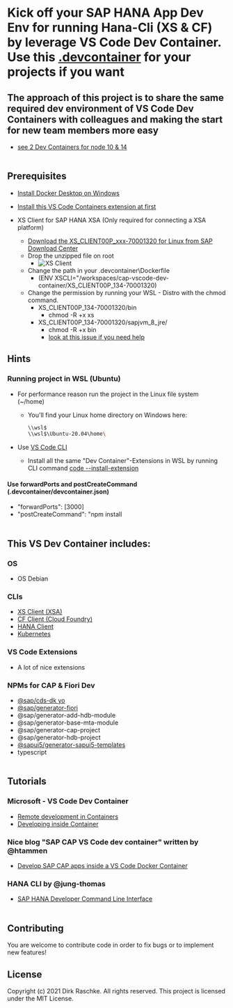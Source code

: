 # Kick off your SAP HANA App Dev Env for running Hana-Cli (XS & CF) by leverage VS Code Dev Container. Use this [.devcontainer](https://github.com/draschke/vscode-sap-hana-dev-env-for-running-hana-cli/tree/main/.devcontainer) for your projects if you want

## The approach of this project is to share the same required dev environment of VS Code Dev Containers with colleagues and making the start for new team members more easy

- [see 2 Dev Containers for node 10 & 14](https://github.com/draschke/vsc-sap-hana-mta-dev-env-node14x/blob/main/images/2-monitors.png)
<br/><br/> 

## Prerequisites

- [Install Docker Desktop on Windows](https://docs.docker.com/docker-for-windows/install/)

- [Install this VS Code Containers extension at first](https://code.visualstudio.com/docs/remote/containers-tutorial#_install-the-extension)


- XS Client for SAP HANA XSA (Only required for connecting a XSA platform)
  - [Download the XS_CLIENT00P_xxx-70001320 for Linux from SAP Download Center](https://launchpad.support.sap.com/#/softwarecenter/template/products/related/_APP=00200682500000001943&_EVENT=DISPHIER&HEADER=Y&FUNCTIONBAR=N&EVENT=TREE&NE=NAVIGATE&ENR=73554900100900001301&V=MAINT/SAP%20HANA%20PLATFORM%20EDITION%202.0)
  - Drop the unzipped file on root
    - ![XS Client](https://github.com/draschke/vscode-sap-hana-dev-environment-for-cf-and-xs/blob/main/images/node14.png)
  - Change the path in your .devcontainer\Dockerfile
    - (ENV XSCLI="/workspaces/cap-vscode-dev-container/XS_CLIENT00P_134-70001320)
  - Change the permission by running your WSL - Distro with the chmod command.
    - XS_CLIENT00P_134-70001320/bin
      - chmod -R +x xs
    - XS_CLIENT00P_134-70001320/sapjvm_8_jre/
      - chmod -R +x bin 
      - [look at this issue if you need help](https://github.com/draschke/vscode-sap-hana-dev-env-for-running-hana-cli/issues/1#issuecomment-891732622)

## Hints

### Running project in WSL (Ubuntu)

- For performance reason run the project in the Linux file system (~/home)
  - You'll find your Linux home directory on Windows here:
  
    ```bash
    \\wsl$
    \\wsl$\Ubuntu-20.04\home\
    ```

- Use [VS Code CLI](https://code.visualstudio.com/docs/editor/command-line) 
  - Install all the same "Dev Container"-Extensions in WSL by running CLI command [code --install-extension](https://github.com/draschke/vsc-sap-hana-mta-dev-env-node14x/blob/main/install-extensions.txt)


#### Use forwardPorts and postCreateCommand (.devcontainer/devcontainer.json)

- "forwardPorts": [3000]
- "postCreateCommand": "npm install
  <br/><br/>

## This VS Dev Container includes:

### OS

- OS Debian

### CLIs

- [XS Client (XSA)](https://launchpad.support.sap.com/#/softwarecenter/template/products/related/_APP=00200682500000001943&_EVENT=DISPHIER&HEADER=Y&FUNCTIONBAR=N&EVENT=TREE&NE=NAVIGATE&ENR=73554900100900001301&V=MAINT/SAP%20HANA%20PLATFORM%20EDITION%202.0)
- [CF Client (Cloud Foundry)](https://docs.cloudfoundry.org/cf-cli/install-go-cli.html#pkg-linux)
- [HANA Client](https://www.npmjs.com/package/hana-cli)
- [Kubernetes](https://kubernetes.io/docs/tasks/tools/install-kubectl-linux/)

### VS Code Extensions

- A lot of nice extensions
  
### NPMs for CAP & Fiori Dev

- [@sap/cds-dk yo](https://www.npmjs.com/package/@sap/cds-dk)
- [@sap/generator-fiori](https://www.npmjs.com/package/@sap/generator-fiori)
- @sap/generator-add-hdb-module
- @sap/generator-base-mta-module
- @sap/generator-cap-project
- @sap/generator-hdb-project
- [@sapui5/generator-sapui5-templates](https://www.npmjs.com/package/@sapui5/generator-sapui5-templates)
- typescript
<br/><br/>

## Tutorials

### Microsoft - VS Code Dev Container

- [Remote development in Containers](https://code.visualstudio.com/docs/remote/containers-tutorial)
- [Developing inside Container](https://code.visualstudio.com/docs/remote/containers)

### Nice blog "SAP CAP VS Code dev container" written by @htammen

- [Develop SAP CAP apps inside a VS Code Docker Container](https://blogs.sap.com/2020/02/20/develop-sap-cap-apps-inside-a-vs-code-docker-container/)

### HANA CLI by @jung-thomas

- [SAP HANA Developer Command Line Interface](https://github.com/SAP-samples/hana-developer-cli-tool-example)
<br/><br/>

## Contributing

You are welcome to contribute code in order to fix bugs or to implement new features!

## License

Copyright (c) 2021 Dirk Raschke. All rights reserved. This project is licensed under the MIT License.

